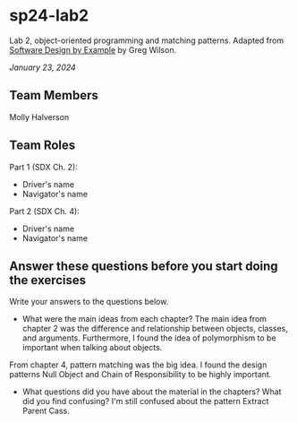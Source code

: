 # sp24-lab2
Lab 2, object-oriented programming and matching patterns. Adapted from [Software Design by Example](https://third-bit.com/sdxpy/) by Greg Wilson.

_January 23, 2024_

## Team Members
Molly Halverson

## Team Roles
Part 1 (SDX Ch. 2):
* Driver's name
* Navigator's name

Part 2 (SDX Ch. 4):
* Driver's name
* Navigator's name

## Answer these questions before you start doing the exercises
Write your answers to the questions below.

* What were the main ideas from each chapter?
The main idea from chapter 2 was the difference and relationship between objects, classes, and arguments. Furthermore, I found the idea of polymorphism to be important when talking about objects.

From chapter 4, pattern matching was the big idea. I found the design patterns Null Object and Chain of Responsibility to be highly important. 

* What questions did you have about the material in the chapters? What did you find confusing?
I'm still confused about the pattern Extract Parent Cass.